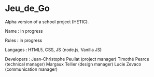 # Jeu_de_Go
Alpha version of a school project (HETIC).

Name : in progress

Rules : in progress

Langages : HTML5, CSS, JS (node.js, Vanilla JS)

Developers : 
Jean-Christophe Peullat (project manager)
Timothé Pearce (technical manager)
Margaux Tellier (design manager)
Lucie Zevaco (communication manager)
